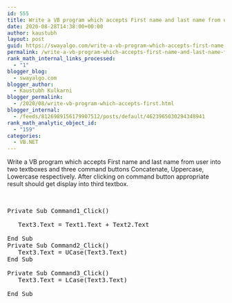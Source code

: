 ```yaml
---
id: 555
title: Write a VB program which accepts First name and last name from user into two textboxes and three command buttons Concatenate, Uppercase, Lowercase respectively. After clicking on command button appropriate result should get display into third textbox.
date: 2020-08-28T14:38:00+00:00
author: kaustubh
layout: post
guid: https://swayalgo.com/write-a-vb-program-which-accepts-first-name-and-last-name-from-user-into-two-textboxes-and-three-command-buttons-concatenate-uppercase-lowercase-respectively-after-clicking-on-command-button-approp/
permalink: /write-a-vb-program-which-accepts-first-name-and-last-name-from-user-into-two-textboxes-and-three-command-buttons-concatenate-uppercase-lowercase-respectively-after-clicking-on-command-button-approp/
rank_math_internal_links_processed:
  - "1"
blogger_blog:
  - swayalgo.com
blogger_author:
  - Kaustubh Kulkarni
blogger_permalink:
  - /2020/08/write-vb-program-which-accepts-first.html
blogger_internal:
  - /feeds/8126989156179907512/posts/default/4623965030294348941
rank_math_analytic_object_id:
  - "159"
categories:
  - VB.NET
---
```

Write a VB program which accepts First name and last name from user into two textboxes and three command buttons Concatenate, Uppercase, Lowercase respectively. After clicking on command button appropriate result should get display into third textbox. 

<pre><br /><br />Private Sub Command1_Click()<br /><br />	Text3.Text = Text1.Text + Text2.Text<br />	<br />End Sub<br />Private Sub Command2_Click()<br />	Text3.Text = UCase(Text3.Text)<br />End Sub<br /><br />Private Sub Command3_Click()<br />	Text3.Text = LCase(Text3.Text)<br />	<br />End Sub	<br /> <br /><br /><br /></pre>